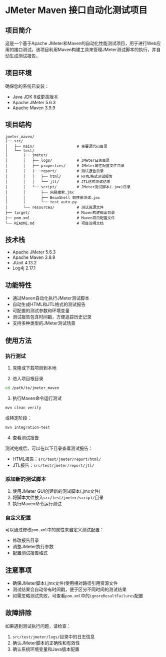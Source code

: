 # JMeter Maven 接口自动化测试项目

## 项目简介

这是一个基于Apache JMeter和Maven的自动化性能测试项目，用于进行Web应用的接口测试。该项目利用Maven构建工具来管理JMeter测试脚本的执行，并自动生成测试报告。


## 项目环境

确保您的系统已安装：
- Java JDK 8或更高版本
- Apache JMeter 5.6.3
- Apache Maven 3.9.9

## 项目结构

```
jmeter_maven/
├── src/
│   ├── main/                   # 主要源代码目录
│   └── test/
│       ├── jmeter/
│       │   ├── logs/           # JMeter日志目录
│       │   ├── properties/     # JMeter属性配置文件目录
│       │   ├── report/         # 测试报告目录
│       │   │   ├── html/       # HTML格式测试报告
│       │   │   └── jtl/        # JTL格式测试结果
│       │   └── script/         # JMeter测试脚本(.jmx)目录
│       │       ├── 网易搜索.jmx
│       │       ├── BeanShell 取样器测试.jmx
│       │       └── test_auto.py
│       └── resources/          # 测试资源文件
├── target/                     # Maven构建输出目录
├── pom.xml                     # Maven项目配置文件
└── README.md                   # 项目说明文档
```

## 技术栈

- Apache JMeter 5.6.3
- Apache Maven 3.9.9
- JUnit 4.13.2
- Log4j 2.17.1


## 功能特性

- 通过Maven自动化执行JMeter测试脚本
- 自动生成HTML和JTL格式的测试报告
- 可配置的测试参数和环境变量
- 测试报告包含时间戳，方便追踪历史记录
- 支持多种类型的JMeter测试场景

## 使用方法

### 执行测试

1. 克隆或下载项目到本地

2. 进入项目根目录
```bash
cd /path/to/jmeter_maven
```

3. 执行Maven命令运行测试
```bash
mvn clean verify
```
或特定阶段：
```bash
mvn integration-test
```

4. 查看测试报告

测试完成后，可以在以下目录查看测试报告：
- HTML报告：`src/test/jmeter/report/html/`
- JTL报告：`src/test/jmeter/report/jtl/`

### 添加新的测试脚本

1. 使用JMeter GUI创建新的测试脚本(.jmx文件)
2. 将脚本文件放入`src/test/jmeter/script/`目录
3. 执行Maven命令运行测试

### 自定义配置

可以通过修改`pom.xml`中的属性来自定义测试配置：
- 修改报告目录
- 调整JMeter执行参数
- 配置测试报告格式

## 注意事项

- 确保JMeter脚本(.jmx文件)使用相对路径引用资源文件
- 测试结果会自动带有时间戳，便于区分不同时间的测试结果
- 如需忽略测试失败，可查看`pom.xml`中的`ignoreResultFailures`配置

## 故障排除

如果遇到测试执行问题，请检查：
1. `src/test/jmeter/logs/`目录中的日志信息
2. 确认JMeter脚本的正确性和有效性
3. 确认系统环境变量和Java版本配置